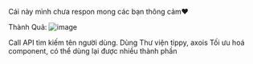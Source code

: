 Cái này mình chưa respon mong các bạn thông cảm❤️

Thành Quả: 
![image](https://user-images.githubusercontent.com/96402433/202771640-2c33b637-8789-4a11-8f70-f53e4a473654.png)

Call API tìm kiếm tên người dùng.
Dùng Thư viện tippy, axois
Tối ưu hoá component, có thể dùng lại được nhiều thành phần



